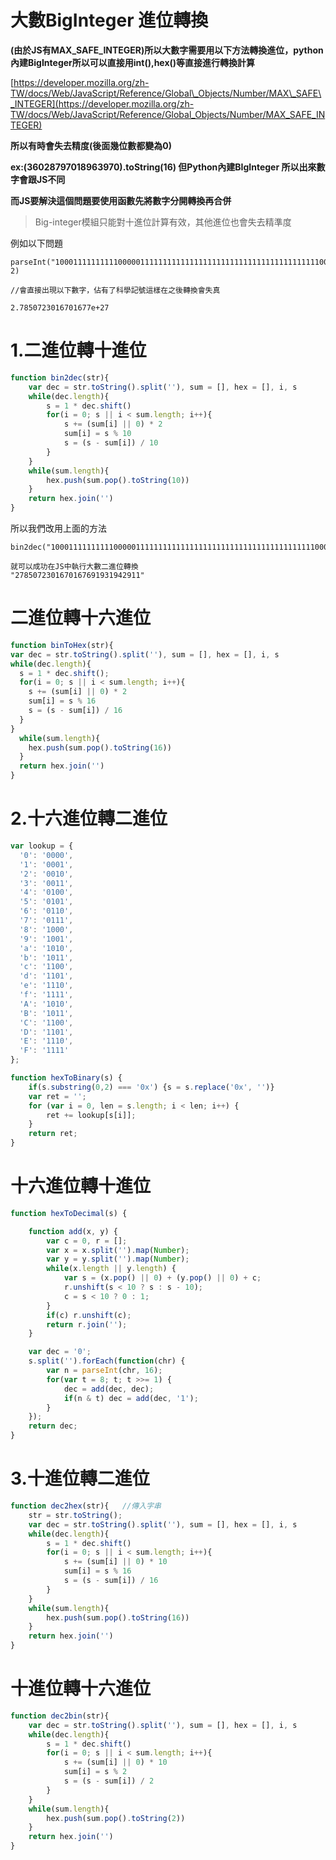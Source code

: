 # **大數BigInteger 進位轉換**

**\(由於JS有MAX\_SAFE\_INTEGER\)所以大數字需要用以下方法轉換進位，python內建BigInteger所以可以直接用int\(\),hex\(\)等直接進行轉換計算**

[https://developer.mozilla.org/zh-TW/docs/Web/JavaScript/Reference/Global\_Objects/Number/MAX\_SAFE\_INTEGER](https://developer.mozilla.org/zh-TW/docs/Web/JavaScript/Reference/Global_Objects/Number/MAX_SAFE_INTEGER)

**所以有時會失去精度\(後面幾位數都變為0\)**

**ex:\(36028797018963970\).toString\(16\) 但Python內建BIgInteger 所以出來數字會跟JS不同**

**而JS要解決這個問題要使用函數先將數字分開轉換再合併**

> Big-integer模組只能對十進位計算有效，其他進位也會失去精準度

例如以下問題

```
parseInt("10001111111111000001111111111111111111111111111111111111111000000000000111111111111111111111", 2)

//會直接出現以下數字，佔有了科學記號這樣在之後轉換會失真

2.7850723016701677e+27
```

# 1.二進位轉十進位

```js
function bin2dec(str){ 
    var dec = str.toString().split(''), sum = [], hex = [], i, s
    while(dec.length){
        s = 1 * dec.shift()
        for(i = 0; s || i < sum.length; i++){
            s += (sum[i] || 0) * 2
            sum[i] = s % 10
            s = (s - sum[i]) / 10
        }
    }
    while(sum.length){
        hex.push(sum.pop().toString(10))
    }
    return hex.join('')
}
```

所以我們改用上面的方法

```
bin2dec("10001111111111000001111111111111111111111111111111111111111000000000000111111111111111111111")

就可以成功在JS中執行大數二進位轉換
"2785072301670167691931942911"
```

# 

# 二進位轉十六進位

```js
function binToHex(str){
var dec = str.toString().split(''), sum = [], hex = [], i, s
while(dec.length){
  s = 1 * dec.shift();
  for(i = 0; s || i < sum.length; i++){
    s += (sum[i] || 0) * 2
    sum[i] = s % 16
    s = (s - sum[i]) / 16
  }
}
  while(sum.length){
    hex.push(sum.pop().toString(16))
  }
  return hex.join('')
}
```

# 2.十六進位轉二進位

```js
var lookup = {
  '0': '0000',
  '1': '0001',
  '2': '0010',
  '3': '0011',
  '4': '0100',
  '5': '0101',
  '6': '0110',
  '7': '0111',
  '8': '1000',
  '9': '1001',
  'a': '1010',
  'b': '1011',
  'c': '1100',
  'd': '1101',
  'e': '1110',
  'f': '1111',
  'A': '1010',
  'B': '1011',
  'C': '1100',
  'D': '1101',
  'E': '1110',
  'F': '1111'
};

function hexToBinary(s) {
    if(s.substring(0,2) === '0x') {s = s.replace('0x', '')}
    var ret = '';
    for (var i = 0, len = s.length; i < len; i++) {
        ret += lookup[s[i]];
    }
    return ret;
}
```

# 十六進位轉十進位

```js
function hexToDecimal(s) {

    function add(x, y) {
        var c = 0, r = [];
        var x = x.split('').map(Number);
        var y = y.split('').map(Number);
        while(x.length || y.length) {
            var s = (x.pop() || 0) + (y.pop() || 0) + c;
            r.unshift(s < 10 ? s : s - 10); 
            c = s < 10 ? 0 : 1;
        }
        if(c) r.unshift(c);
        return r.join('');
    }

    var dec = '0';
    s.split('').forEach(function(chr) {
        var n = parseInt(chr, 16);
        for(var t = 8; t; t >>= 1) {
            dec = add(dec, dec);
            if(n & t) dec = add(dec, '1');
        }
    });
    return dec;
}
```

# 3.十進位轉二進位

```js
function dec2hex(str){   //傳入字串
    str = str.toString();
    var dec = str.toString().split(''), sum = [], hex = [], i, s
    while(dec.length){
        s = 1 * dec.shift()
        for(i = 0; s || i < sum.length; i++){
            s += (sum[i] || 0) * 10
            sum[i] = s % 16
            s = (s - sum[i]) / 16
        }
    }
    while(sum.length){
        hex.push(sum.pop().toString(16))
    }
    return hex.join('')
}
```

# 十進位轉十六進位

```js
function dec2bin(str){ 
    var dec = str.toString().split(''), sum = [], hex = [], i, s
    while(dec.length){
        s = 1 * dec.shift()
        for(i = 0; s || i < sum.length; i++){
            s += (sum[i] || 0) * 10
            sum[i] = s % 2
            s = (s - sum[i]) / 2
        }
    }
    while(sum.length){
        hex.push(sum.pop().toString(2))
    }
    return hex.join('')
}
```



